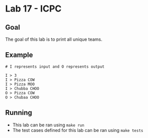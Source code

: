 # Lab 17 - ICPC

## Goal

The goal of this lab is to print all unique teams.

## Example

```
# I represents input and O represents output

I > 3
I > Pizza COW
I > Pizza MOO
I > Chubba CHOO
O > Pizza COW
O > Chubaa CHOO
```

## Running

- This lab can be ran using `make run`
- The test cases defined for this lab can be ran using `make tests`